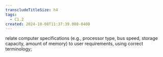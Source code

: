 ```yaml
---
transcludeTitleSize: h4
tags:
  - C1.2
created: 2024-10-08T11:37:39.000-0400
---
```

relate computer specifications (e.g., processor type, bus speed, storage capacity, amount of memory) to user requirements, using correct terminology; 